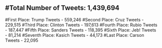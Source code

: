 #Total Number of Tweets: 1,439,694 
---
#First Place: Trump Tweets - 559,246
#Second Place: Cruz Tweets - 229,515
#Third Place: Clinton Tweets - 197,613
#Fourth Place: Rubio Tweets - 187,447
#Fifth Place: Sanders Tweets - 118,395
#Sixth Place: Jeb! Tweets - 81,214
#Seventh Place: Kasich Tweets - 44,173
#Last Place: Carson Tweets - 22,095
